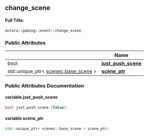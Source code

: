 

## change_scene

#### Full Title:
```
antara::gaming::event::change_scene
```

















### Public Attributes

|                | Name           |
| -------------- | -------------- |
| bool | **[just_push_scene](Classes/structantara_1_1gaming_1_1event_1_1change__scene.md#variable-just_push_scene)**  |
| std::unique_ptr< [scenes::base_scene](Classes/classantara_1_1gaming_1_1scenes_1_1base__scene.md) > | **[scene_ptr](Classes/structantara_1_1gaming_1_1event_1_1change__scene.md#variable-scene_ptr)**  |













### Public Attributes Documentation

#### variable just_push_scene

```cpp
bool just_push_scene {false};
```




























#### variable scene_ptr

```cpp
std::unique_ptr< scenes::base_scene > scene_ptr;
```



































